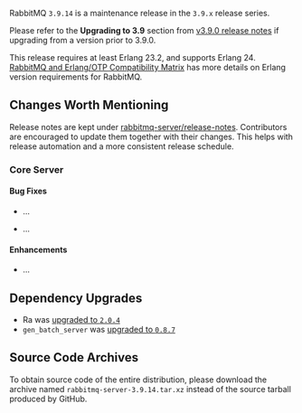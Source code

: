 RabbitMQ `3.9.14` is a maintenance release in the `3.9.x` release series.

Please refer to the **Upgrading to 3.9** section from [v3.9.0 release notes](https://github.com/rabbitmq/rabbitmq-server/releases/tag/v3.9.0) if upgrading from a version prior to 3.9.0.

This release requires at least Erlang 23.2, and supports Erlang 24. [RabbitMQ and Erlang/OTP Compatibility Matrix](https://www.rabbitmq.com/which-erlang.html) has more details on Erlang version requirements for RabbitMQ.



## Changes Worth Mentioning

Release notes are kept under [rabbitmq-server/release-notes](https://github.com/rabbitmq/rabbitmq-server/tree/v3.9.x/release-notes).
Contributors are encouraged to update them together with their changes. This helps with release automation and a more consistent release schedule.

### Core Server

#### Bug Fixes

 * ...

 * ...

#### Enhancements

 * ...


## Dependency Upgrades

 * Ra was [upgraded to `2.0.4`](https://github.com/rabbitmq/ra/compare/v2.0.3...v2.0.4)
 * `gen_batch_server` was [upgraded to `0.8.7`](https://github.com/rabbitmq/gen-batch-server/compare/38191672ee0f22a8d5291c6c09f8c07178d565ca...v0.8.7)

## Source Code Archives

To obtain source code of the entire distribution, please download the archive named `rabbitmq-server-3.9.14.tar.xz`
instead of the source tarball produced by GitHub.
